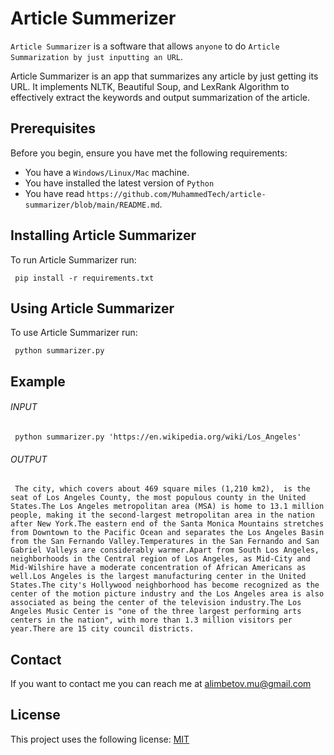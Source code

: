 
# Article Summerizer

`Article Summarizer` is a software that allows `anyone` to do `Article Summarization by just inputting an URL`.

Article Summarizer is an app that summarizes any article by just getting its URL. It implements NLTK, Beautiful Soup, and LexRank Algorithm to effectively extract the keywords and output summarization of the article.

## Prerequisites

Before you begin, ensure you have met the following requirements:
<!--- These are just example requirements. Add, duplicate or remove as required --->
* You have a `Windows/Linux/Mac` machine.
* You have installed the latest version of `Python`
* You have read `https://github.com/MuhammedTech/article-summarizer/blob/main/README.md`.

## Installing Article Summarizer

To run Article Summarizer run:

```
 pip install -r requirements.txt
```

## Using Article Summarizer

To use Article Summarizer run:

```
 python summarizer.py
```

## Example
   ###### INPUT
```
 python summarizer.py 'https://en.wikipedia.org/wiki/Los_Angeles'
```
   ###### OUTPUT
```
 The city, which covers about 469 square miles (1,210 km2),  is the seat of Los Angeles County, the most populous county in the United States.The Los Angeles metropolitan area (MSA) is home to 13.1 million people, making it the second-largest metropolitan area in the nation after New York.The eastern end of the Santa Monica Mountains stretches from Downtown to the Pacific Ocean and separates the Los Angeles Basin from the San Fernando Valley.Temperatures in the San Fernando and San Gabriel Valleys are considerably warmer.Apart from South Los Angeles, neighborhoods in the Central region of Los Angeles, as Mid-City and Mid-Wilshire have a moderate concentration of African Americans as well.Los Angeles is the largest manufacturing center in the United States.The city's Hollywood neighborhood has become recognized as the center of the motion picture industry and the Los Angeles area is also associated as being the center of the television industry.The Los Angeles Music Center is "one of the three largest performing arts centers in the nation", with more than 1.3 million visitors per year.There are 15 city council districts.
```


## Contact

If you want to contact me you can reach me at alimbetov.mu@gmail.com

## License
<!--- If you're not sure which open license to use see https://choosealicense.com/--->

This project uses the following license: [MIT](https://github.com/github/choosealicense.com/blob/gh-pages/LICENSE.md)

